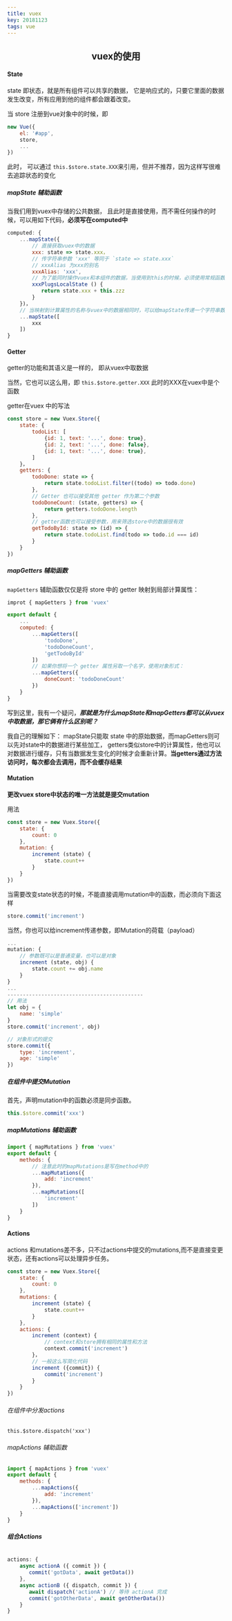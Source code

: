 ```yaml
---
title: vuex
key: 20181123
tags: vue
---
```


<center><h2>vuex的使用</h2></center>

#### State

state 即状态，就是所有组件可以共享的数据， 它是响应式的，只要它里面的数据发生改变，所有应用到他的组件都会跟着改变。
<!--more-->
当 store 注册到vue对象中的时候，即

```javascript
new Vue({
    el: '#app',
    store,
    ... 
})
```

此时， 可以通过 `this.$store.state.XXX`来引用，但并不推荐，因为这样写很难去追踪状态的变化

##### mapState 辅助函数

当我们用到vuex中存储的公共数据， 且此时是直接使用，而不需任何操作的时候，可以用如下代码，**必须写在computed中**

```javascript
computed: {
    ...mapState({
        // 直接获取vuex中的数据
        xxx: state => state.xxx，
        // 传字符串参数 'xxx' 等同于 `state => state.xxx`
        // xxxAlias 为xxx的别名
        xxxAlias: 'xxx',
        // 为了能同时操作vuex和本组件的数据，当使用到this的时候，必须使用常规函数
        xxxPlugsLocalState () {
           return state.xxx + this.zzz
    	}
    })，
    // 当映射到计算属性的名称与vuex中的数据相同时，可以给mapState传递一个字符串数组
    ...mapState([
		xxx
    ])
}
```



#### Getter

getter的功能和其语义是一样的， 即从vuex中取数据

当然，它也可以这么用，即 `this.$store.getter.XXX` 此时的XXX在vuex中是个函数 

getter在vuex 中的写法

```javascript
const store = new Vuex.Store({
    state: {
        todoList: [
            {id: 1, text: '...', done: true},
            {id: 2, text: '...', done: false},
            {id: 1, text: '...', done: true},
        ]
    }，
    getters: {
        todoDone: state => {
            return state.todoList.filter((todo) => todo.done)
        },
        // Getter 也可以接受其他 getter 作为第二个参数
        todoDoneCount: (state, getters) => {
            return getters.todoDone.length        
        },
        // getter函数也可以接受参数，用来筛选store中的数据很有效
        getTodoById: state => (id) => {
            return state.todoList.find(todo => todo.id === id)
        }
    }
})
```

##### mapGetters 辅助函数

`mapGetters`  辅助函数仅仅是将 store 中的 getter 映射到局部计算属性：

```javascript
improt { mapGetters } from 'vuex'

export default {
    ...
    computed: {
        ...mapGetters([
            'todoDone',
            'todoDoneCount',
            'getTodoById'
        ])
        // 如果你想将一个 getter 属性另取一个名字，使用对象形式：
        ...mapGetters({
            doneCount: 'todoDoneCount'
        })
    }
}
```



写到这里，我有一个疑问，***那就是为什么mapState和mapGetters都可以从vuex中取数据，那它俩有什么区别呢？***

我自己的理解如下： mapState只能取 state 中的原始数据，而mapGetters则可以先对state中的数据进行某些加工， getters类似store中的计算属性，他也可以对数据进行缓存，只有当数据发生变化的时候才会重新计算。**当getters通过方法访问时，每次都会去调用，而不会缓存结果**



#### Mutation

**更改vuex store中状态的唯一方法就是提交mutation**

用法

```javascript
const store = new Vuex.Store({
    state: {
        count: 0
    },
    mutation: {
        increment (state) {
            state.count++
        }
    }
})
```

当需要改变state状态的时候，不能直接调用mutation中的函数，而必须向下面这样

```javascript
store.commit('imcrement')
```

当然，你也可以给increment传递参数，即Mutation的荷载（payload）

```javascript
...
mutation: {
    // 参数既可以是普通变量，也可以是对象
    increment (state, obj) {
        state.count += obj.name
    }
}
...
--------------------------------------------
// 用法
let obj = {
    name: 'simple'
}
store.commit('increment', obj)

// 对象形式的提交
store.commit({
    type: 'increment',
    age: 'simple'
})
```

##### 在组件中提交Mutation

首先，声明mutation中的函数必须是同步函数。

```javascript
this.$store.commit('xxx')
```

##### mapMutations 辅助函数

```javascript
import { mapMutations } from 'vuex'
export default {
    methods: {
        // 注意此时的mapMutations是写在method中的
        ...mapMutations({
            add: 'increment'
        }),
        ...mapMutations([
            'increment'
        ])
    }
}
```



#### Actions

actions 和mutations差不多，只不过actions中提交的mutations,而不是直接变更状态，还有actions可以处理异步任务。

```javascript
const store = new Vuex.Store({
    state: {
        count: 0
    },
    mutations: {
        increment (state) {
            state.count++
        }
    },
    actions: {
        increment (context) {
            // context和store拥有相同的属性和方法
            context.commit('increment')
        }，
        // 一般这么写简化代码
        increment ({commit}) {
            commit('increment')
        }
    }
})
```

###### 在组件中分发actions

`this.$store.dispatch('xxx')`

###### mapActions 辅助函数

```javascript
import { mapActions } from 'vuex'
export default {
    methods: {
        ...mapActions({
            add: 'increment'
        }),
        ...mapActions(['increment'])
    }
}
```

##### 组合Actions

```javascript

actions: {
    async actionA ({ commit }) {
       commit('gotData', await getData())
    },
    async actionB ({ dispatch, commit }) {
       await dispatch('actionA') // 等待 actionA 完成
       commit('gotOtherData', await getOtherData())
    }
}
```









